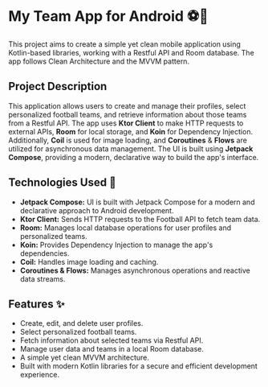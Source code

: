 # My Team App for Android ⚽️📱

This project aims to create a simple yet clean mobile application using Kotlin-based libraries, working with a Restful API and Room database. The app follows Clean Architecture and the MVVM pattern.

## Project Description

This application allows users to create and manage their profiles, select personalized football teams, and retrieve information about those teams from a Restful API. The app uses **Ktor Client** to make HTTP requests to external APIs, **Room** for local storage, and **Koin** for Dependency Injection. Additionally, **Coil** is used for image loading, and **Coroutines** & **Flows** are utilized for asynchronous data management. The UI is built using **Jetpack Compose**, providing a modern, declarative way to build the app's interface.

## Technologies Used 🔧

- **Jetpack Compose:** UI is built with Jetpack Compose for a modern and declarative approach to Android development.
- **Ktor Client:** Sends HTTP requests to the Football API to fetch team data.
- **Room:** Manages local database operations for user profiles and personalized teams.
- **Koin:** Provides Dependency Injection to manage the app's dependencies.
- **Coil:** Handles image loading and caching.
- **Coroutines & Flows:** Manages asynchronous operations and reactive data streams.

## Features ✨

- Create, edit, and delete user profiles.
- Select personalized football teams.
- Fetch information about selected teams via Restful API.
- Manage user data and teams in a local Room database.
- A simple yet clean MVVM architecture.
- Built with modern Kotlin libraries for a secure and efficient development experience.

